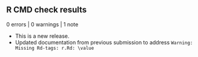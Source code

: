 ## R CMD check results

0 errors | 0 warnings | 1 note

* This is a new release.
* Updated documentation from previous submission to address `Warning: Missing Rd-tags: r.Rd: \value`
